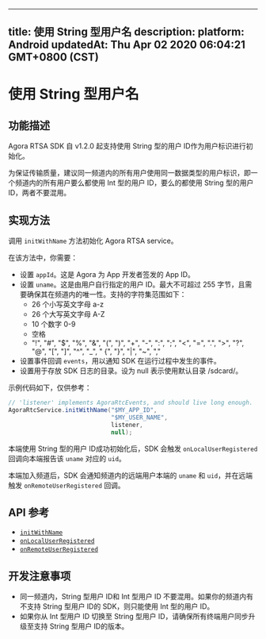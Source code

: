 
---
title: 使用 String 型用户名
description: 
platform: Android
updatedAt: Thu Apr 02 2020 06:04:21 GMT+0800 (CST)
---
# 使用 String 型用户名
## 功能描述
Agora RTSA SDK 自 v1.2.0 起支持使用 String 型的用户 ID作为用户标识进行初始化。

为保证传输质量，建议同一频道内的所有用户使用同一数据类型的用户标识，即一个频道内的所有用户要么都使用 Int 型的用户 ID，要么的都使用 String 型的用户 ID，两者不要混用。

## 实现方法
调用 `initWithName` 方法初始化 Agora RTSA service。

在该方法中，你需要：

- 设置 `appId`。这是 Agora 为 App 开发者签发的 App ID。
- 设置 `uname`。这是由用户自行指定的用户 ID。最大不可超过 255 字节，且需要确保其在频道内的唯一性。支持的字符集范围如下：
	- 26 个小写英文字母 a-z
	- 26 个大写英文字母 A-Z
	- 10 个数字 0-9
	- 空格
	- "!", "#", "$", "%", "&", "(", ")", "+", "-", ":", ";", "<", "=", ".", ">", "?", "@", "[", "]", "^", "_", " {", "}", "|", "~", ","
- 设置事件回调 `events`，用以通知 SDK 在运行过程中发生的事件。
- 设置用于存放 SDK 日志的目录。设为 null 表示使用默认目录 /sdcard/。

示例代码如下，仅供参考：
~~~ java
// 'listener' implements AgoraRtcEvents, and should live long enough.
AgoraRtcService.initWithName("$MY_APP_ID",
                             "$MY_USER_NAME",
						     listener,
                             null);
~~~

本端使用 String 型的用户 ID成功初始化后，SDK 会触发 `onLocalUserRegistered` 回调向本端报告该 `uname` 对应的 `uid`。

本端加入频道后，SDK 会通知频道内的远端用户本端的 `uname` 和 `uid`，并在远端触发 `onRemoteUserRegistered` 回调。

## API 参考
- [`initWithName`](https://docs.agora.io/cn/RTSA/API%20Reference/rtsa_java/classio_1_1agora_1_1rtc_1_1_agora_rtc_service.html#a198521eef805ceb90f58316b8297d9fe)
- [`onLocalUserRegistered`](https://docs.agora.io/cn/RTSA/API%20Reference/rtsa_java/interfaceio_1_1agora_1_1rtc_1_1_agora_rtc_events.html#aec963b9d6be487e315d809225146ada6)
- [`onRemoteUserRegistered`](https://docs.agora.io/cn/RTSA/API%20Reference/rtsa_java/interfaceio_1_1agora_1_1rtc_1_1_agora_rtc_events.html#ac1826cd7d5075df88e6c59bb933fd044)

## 开发注意事项
- 同一频道内，String 型用户 ID和 Int 型用户 ID 不要混用。如果你的频道内有不支持 String 型用户 ID的 SDK，则只能使用 Int 型的用户 ID。
- 如果你从 Int 型用户 ID 切换至 String 型用户 ID，请确保所有终端用户同步升级至支持 String 型用户 ID的版本。
